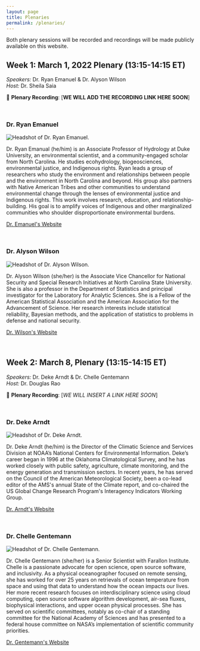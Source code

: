 ```yaml
---
layout: page
title: Plenaries
permalink: /plenaries/
---
```


Both plenary sessions will be recorded and recordings will be made publicly available on this website.

## Week 1: March 1, 2022 Plenary (13:15-14:15 ET)

*Speakers:* Dr. Ryan Emanuel & Dr. Alyson Wilson <br>
*Host:* Dr. Sheila Saia

:movie_camera: **Plenary Recording**: [**WE WILL ADD THE RECORDING LINK HERE SOON**]

<br>

### Dr. Ryan Emanuel

![Headshot of Dr. Ryan Emanuel.](img/headshot_emanuel.jpg)

Dr. Ryan Emanual (he/him) is an Associate Professor of Hydrology at Duke University, an environmental scientist, and a community-engaged scholar from North Carolina. He studies ecohydrology, biogeosciences, environmental justice, and Indigenous rights. Ryan leads a group of researchers who study the environment and relationships between people and the environment in North Carolina and beyond. His group also partners with Native American Tribes and other communities to understand environmental change through the lenses of environmental justice and Indigenous rights. This work involves research, education, and relationship-building. His goal is to amplify voices of Indigenous and other marginalized communities who shoulder disproportionate environmental burdens.

[Dr. Emanuel's Website](https://scholars.duke.edu/person/Ryan.Emanuel)

<br>

### Dr. Alyson Wilson

![Headshot of Dr. Alyson Wilson.](img/headshot_wilson.jpg)

Dr. Alyson Wilson (she/her) is the Associate Vice Chancellor for National Security and Special Research Initiatives at North Carolina State University. She is also a professor in the Department of Statistics and principal investigator for the Laboratory for Analytic Sciences. She is a Fellow of the American Statistical Association and the American Association for the Advancement of Science. Her research interests include statistical reliability, Bayesian methods, and the application of statistics to problems in defense and national security.

[Dr. Wilson's Website](https://alysongwilson.github.io/)

<br>

## Week 2: March 8, Plenary (13:15-14:15 ET)

*Speakers:* Dr. Deke Arndt & Dr. Chelle Gentemann <br>
*Host:* Dr. Douglas Rao

:movie_camera: **Plenary Recording**: [*WE WILL INSERT A LINK HERE SOON*]

<br>

### Dr. Deke Arndt

![Headshot of Dr. Deke Arndt.](img/headshot_arndt.png)

Dr. Deke Arndt (he/him) is the Director of the Climatic Science and Services Division at NOAA’s National Centers for Environmental Information. Deke’s career began in 1996 at the Oklahoma Climatological Survey, and he has worked closely with public safety, agriculture, climate monitoring, and the energy generation and transmission sectors. In recent years, he has served on the Council of the American Meteorological Society, been a co-lead editor of the AMS's annual State of the Climate report, and co-chaired the US Global Change Research Program's Interagency Indicators Working Group.

[Dr. Arndt's Website](https://www.linkedin.com/in/deke-arndt/)

<br>

### Dr. Chelle Gentemann

![Headshot of Dr. Chelle Gentemann.](img/headshot_gentemann.png)

Dr. Chelle Gentemann (she/her) is a Senior Scientist with Farallon Institute. Chelle is a passionate advocate for open science, open source software, and inclusivity. As a physical oceanographer focused on remote sensing, she has worked for over 25 years on retrievals of ocean temperature from space and using that data to understand how the ocean impacts our lives. Her more recent research focuses on interdisciplinary science using cloud computing, open source software algorithm development, air-sea fluxes, biophysical interactions, and upper ocean physical processes. She has served on scientific committees, notably as co-chair of a standing committee for the National Academy of Sciences and has presented to a federal house committee on NASA’s implementation of scientific community priorities.

[Dr. Gentemann's Website](http://www.faralloninstitute.org/chelle)